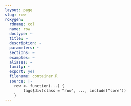 ```yaml
---
layout: page
slug: row
roxygen:
  rdname: col
  name: row
  doctype: ~
  title: ~
  description: ~
  parameters: ~
  sections: ~
  examples: ~
  aliases: ~
  family: ~
  export: yes
  filename: container.R
  source: |-
    row <- function(...) {
        tags$div(class = "row", ..., include("core"))
    }
---
```

